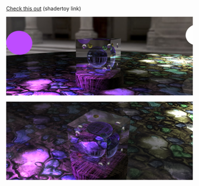 [Check this out](https://www.shadertoy.com/view/7sfXz4) (shadertoy link)

![preview1](preview1.PNG)  

![preview2](preview2.PNG)  